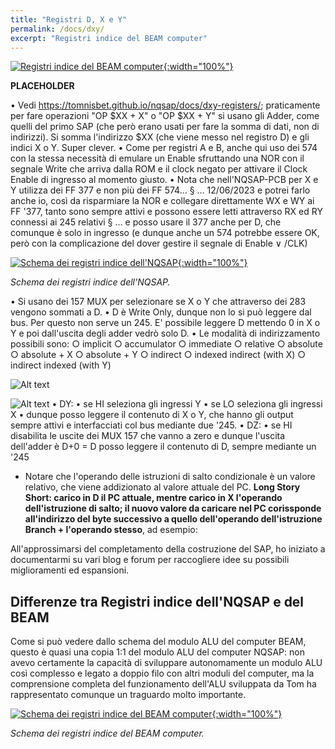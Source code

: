 ```yaml
---
title: "Registri D, X e Y"
permalink: /docs/dxy/
excerpt: "Registri indice del BEAM computer"
---
```

[![Registri indice del BEAM computer](../../assets/dxy/60-beam-dxy.png "Registri indice del BEAM computer"){:width="100%"}](../../assets/dxy/60-beam-dxy.png)

**PLACEHOLDER**

• Vedi https://tomnisbet.github.io/nqsap/docs/dxy-registers/; praticamente per fare operazioni "OP $XX + X" o "OP $XX + Y" si usano gli Adder, come quelli del primo SAP (che però erano usati per fare la somma di dati, non di indirizzi). Si somma l'indirizzo $XX (che viene messo nel registro D) e gli indici X o Y. Super clever.
• Come per registri A e B, anche qui uso dei 574 con la stessa necessità di emulare un Enable sfruttando una NOR con il segnale Write che arriva dalla ROM e il clock negato per attivare il Clock Enable di ingresso al momento giusto.
• Nota che nell'NQSAP-PCB per X e Y utilizza dei FF 377 e non più dei FF 574…
	§ … 12/06/2023 e potrei farlo anche io, così da risparmiare la NOR e collegare direttamente WX e WY ai FF '377, tanto sono sempre attivi e possono essere letti attraverso RX ed RY connessi ai 245 relativi
	§ … e posso usare il 377 anche per D, che comunque è solo in ingresso (e dunque anche un 574 potrebbe essere OK, però con la complicazione del dover gestire il segnale di Enable ∨ /CLK)

[![Schema dei registri indice dell'NQSAP](../../assets/dxy/60-dxy-beam-schema.png "Schema dei registri indice dell'NQSAP"){:width="100%"}](../../assets/dxy/60-dxy-beam-schema.png)

*Schema dei registri indice dell'NQSAP.*

• Si usano dei 157 MUX per selezionare se X o Y che attraverso dei 283 vengono sommati a D.
• D è Write Only, dunque non lo si può leggere dal bus. Per questo non serve un 245. E' possibile leggere D mettendo 0 in X o Y e poi dall'uscita degli adder vedrò solo D. 
• Le modalità di indirizzamento possibili sono:
	○ implicit
	○ accumulator
	○ immediate
	○ relative
	○ absolute
	○ absolute + X
	○ absolute + Y
	○ indirect
	○ indexed indirect (with X)
	○ indirect indexed (with Y)

![Alt text](image-1.png)

![Alt text](image-2.png)
• DY:
	• se HI seleziona gli ingressi Y
	• se LO seleziona gli ingressi X
	• dunque posso leggere il contenuto di X o Y, che hanno gli output sempre attivi e interfacciati col bus mediante due '245.
• DZ:
	• se HI disabilita le uscite dei MUX 157 che vanno a zero e dunque l'uscita dell'adder è D+0 = D
posso leggere il contenuto di D, sempre mediante un '245



- Notare che l'operando delle istruzioni di salto condizionale è un valore relativo, che viene addizionato al valore attuale del PC. **Long Story Short: carico in D il PC attuale, mentre carico in X l'operando dell'istruzione di salto; il nuovo valore da caricare nel PC corissponde all'indirizzo del byte successivo a quello dell'operando dell'istruzione Branch + l'operando stesso**, ad esempio:

All'approssimarsi del completamento della costruzione del SAP, ho iniziato a documentarmi su vari blog e forum per raccogliere idee su possibili miglioramenti ed espansioni.

## Differenze tra Registri indice dell'NQSAP e del BEAM

Come si può vedere dallo schema del modulo ALU del computer BEAM, questo è quasi una copia 1:1 del modulo ALU del computer NQSAP: non avevo certamente la capacità di sviluppare autonomamente un modulo ALU così complesso e legato a doppio filo con altri moduli del computer, ma la comprensione completa del funzionamento dell'ALU sviluppata da Tom ha rappresentato comunque un traguardo molto importante.

[![Schema dei registri indice del BEAM computer](../../assets/dxy/60-dxy-beam-schema.png "Schema dei registri indice del BEAM computer"){:width="100%"}](../../assets/dxy/60-dxy-beam-schema.png)

*Schema dei registri indice del BEAM computer.*